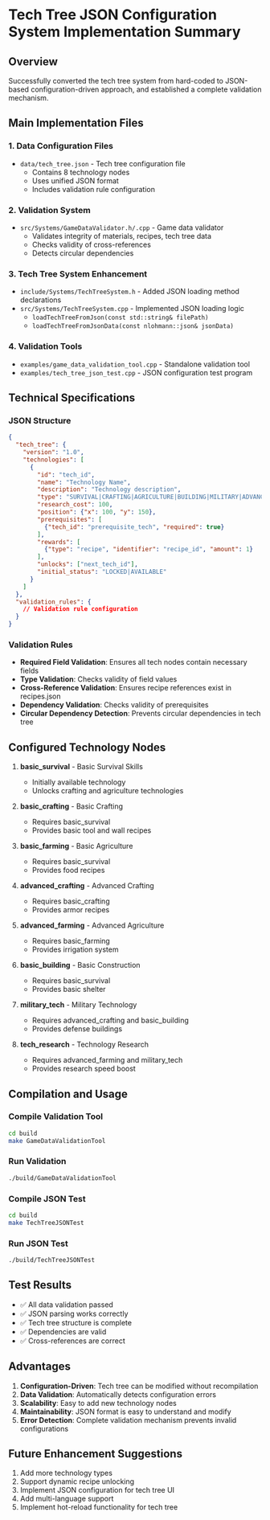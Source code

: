 # Tech Tree JSON Configuration System Implementation Summary

## Overview
Successfully converted the tech tree system from hard-coded to JSON-based configuration-driven approach, and established a complete validation mechanism.

## Main Implementation Files

### 1. Data Configuration Files
- `data/tech_tree.json` - Tech tree configuration file
  - Contains 8 technology nodes
  - Uses unified JSON format
  - Includes validation rule configuration

### 2. Validation System
- `src/Systems/GameDataValidator.h/.cpp` - Game data validator
  - Validates integrity of materials, recipes, tech tree data
  - Checks validity of cross-references
  - Detects circular dependencies

### 3. Tech Tree System Enhancement
- `include/Systems/TechTreeSystem.h` - Added JSON loading method declarations
- `src/Systems/TechTreeSystem.cpp` - Implemented JSON loading logic
  - `loadTechTreeFromJson(const std::string& filePath)`
  - `loadTechTreeFromJsonData(const nlohmann::json& jsonData)`

### 4. Validation Tools
- `examples/game_data_validation_tool.cpp` - Standalone validation tool
- `examples/tech_tree_json_test.cpp` - JSON configuration test program

## Technical Specifications

### JSON Structure
```json
{
  "tech_tree": {
    "version": "1.0",
    "technologies": [
      {
        "id": "tech_id",
        "name": "Technology Name",
        "description": "Technology description",
        "type": "SURVIVAL|CRAFTING|AGRICULTURE|BUILDING|MILITARY|ADVANCED",
        "research_cost": 100,
        "position": {"x": 100, "y": 150},
        "prerequisites": [
          {"tech_id": "prerequisite_tech", "required": true}
        ],
        "rewards": [
          {"type": "recipe", "identifier": "recipe_id", "amount": 1}
        ],
        "unlocks": ["next_tech_id"],
        "initial_status": "LOCKED|AVAILABLE"
      }
    ]
  },
  "validation_rules": {
    // Validation rule configuration
  }
}
```

### Validation Rules
- **Required Field Validation**: Ensures all tech nodes contain necessary fields
- **Type Validation**: Checks validity of field values
- **Cross-Reference Validation**: Ensures recipe references exist in recipes.json
- **Dependency Validation**: Checks validity of prerequisites
- **Circular Dependency Detection**: Prevents circular dependencies in tech tree

## Configured Technology Nodes

1. **basic_survival** - Basic Survival Skills
   - Initially available technology
   - Unlocks crafting and agriculture technologies

2. **basic_crafting** - Basic Crafting
   - Requires basic_survival
   - Provides basic tool and wall recipes

3. **basic_farming** - Basic Agriculture
   - Requires basic_survival
   - Provides food recipes

4. **advanced_crafting** - Advanced Crafting
   - Requires basic_crafting
   - Provides armor recipes

5. **advanced_farming** - Advanced Agriculture
   - Requires basic_farming
   - Provides irrigation system

6. **basic_building** - Basic Construction
   - Requires basic_survival
   - Provides basic shelter

7. **military_tech** - Military Technology
   - Requires advanced_crafting and basic_building
   - Provides defense buildings

8. **tech_research** - Technology Research
   - Requires advanced_farming and military_tech
   - Provides research speed boost

## Compilation and Usage

### Compile Validation Tool
```bash
cd build
make GameDataValidationTool
```

### Run Validation
```bash
./build/GameDataValidationTool
```

### Compile JSON Test
```bash
cd build
make TechTreeJSONTest
```

### Run JSON Test
```bash
./build/TechTreeJSONTest
```

## Test Results
- ✅ All data validation passed
- ✅ JSON parsing works correctly
- ✅ Tech tree structure is complete
- ✅ Dependencies are valid
- ✅ Cross-references are correct

## Advantages

1. **Configuration-Driven**: Tech tree can be modified without recompilation
2. **Data Validation**: Automatically detects configuration errors
3. **Scalability**: Easy to add new technology nodes
4. **Maintainability**: JSON format is easy to understand and modify
5. **Error Detection**: Complete validation mechanism prevents invalid configurations

## Future Enhancement Suggestions

1. Add more technology types
2. Support dynamic recipe unlocking
3. Implement JSON configuration for tech tree UI
4. Add multi-language support
5. Implement hot-reload functionality for tech tree
